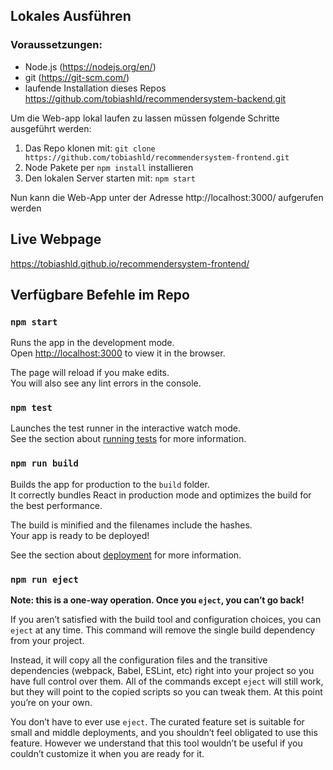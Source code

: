 ## Lokales Ausführen
### Voraussetzungen: 
- Node.js (https://nodejs.org/en/)
- git (https://git-scm.com/)
- laufende Installation dieses Repos https://github.com/tobiashld/recommendersystem-backend.git

Um die Web-app lokal laufen zu lassen müssen folgende Schritte ausgeführt werden:

1. Das Repo klonen mit: `git clone https://github.com/tobiashld/recommendersystem-frontend.git`
2. Node Pakete per `npm install` installieren
3. Den lokalen Server starten mit: `npm start`

Nun kann die Web-App unter der Adresse http://localhost:3000/ aufgerufen werden


## Live Webpage 

https://tobiashld.github.io/recommendersystem-frontend/

## Verfügbare Befehle im Repo
### `npm start`

Runs the app in the development mode.\
Open [http://localhost:3000](http://localhost:3000) to view it in the browser.

The page will reload if you make edits.\
You will also see any lint errors in the console.

### `npm test`

Launches the test runner in the interactive watch mode.\
See the section about [running tests](https://facebook.github.io/create-react-app/docs/running-tests) for more information.

### `npm run build`

Builds the app for production to the `build` folder.\
It correctly bundles React in production mode and optimizes the build for the best performance.

The build is minified and the filenames include the hashes.\
Your app is ready to be deployed!

See the section about [deployment](https://facebook.github.io/create-react-app/docs/deployment) for more information.

### `npm run eject`

**Note: this is a one-way operation. Once you `eject`, you can’t go back!**

If you aren’t satisfied with the build tool and configuration choices, you can `eject` at any time. This command will remove the single build dependency from your project.

Instead, it will copy all the configuration files and the transitive dependencies (webpack, Babel, ESLint, etc) right into your project so you have full control over them. All of the commands except `eject` will still work, but they will point to the copied scripts so you can tweak them. At this point you’re on your own.

You don’t have to ever use `eject`. The curated feature set is suitable for small and middle deployments, and you shouldn’t feel obligated to use this feature. However we understand that this tool wouldn’t be useful if you couldn’t customize it when you are ready for it.


